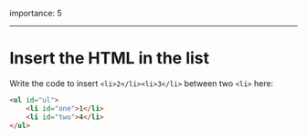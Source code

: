 importance: 5

---

# Insert the HTML in the list

Write the code to insert `<li>2</li><li>3</li>` between two `<li>` here:

```html
<ul id="ul">
    <li id="one">1</li>
    <li id="two">4</li>
</ul>
```

